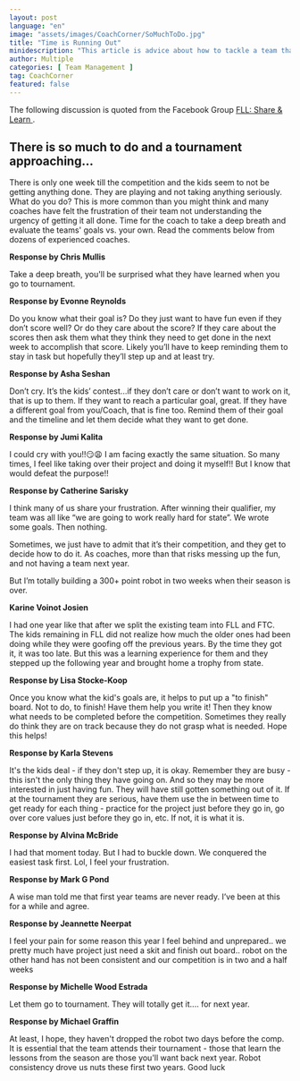 ```yaml
---
layout: post
language: "en"
image: "assets/images/CoachCorner/SoMuchToDo.jpg"
title: "Time is Running Out"
minidescription: "This article is advice about how to tackle a team that is not focusing and working when their deadline is fast approaching."
author: Multiple
categories: [ Team Management ]
tag: CoachCorner
featured: false
---
```

The following discussion is quoted from the Facebook Group <a href="https://www.facebook.com/groups/FLLShareandLearn/">FLL: Share & Learn </a>.

## There is so much to do and a tournament approaching...

There is only one week till the competition and the kids seem to not be getting anything done. They are playing and not taking anything seriously. What do you do? This is more common than you might think and many coaches have felt the frustration of their team not understanding the urgency of getting it all done. Time for the coach to take a deep breath and evaluate the teams' goals vs. your own. Read the comments below from dozens of experienced coaches.

**Response by Chris Mullis**

Take a deep breath, you'll be surprised what they have learned when you go to tournament.

**Response by Evonne Reynolds**

Do you know what their goal is? Do they just want to have fun even if they don’t score well? Or do they care about the score? If they care about the scores then ask them what they think they need to get done in the next week to accomplish that score. Likely you’ll have to keep reminding them to stay in task but hopefully they’ll step up and at least try.

**Response by Asha Seshan**

Don’t cry. It’s the kids’ contest...if they don’t care or don’t want to work on it, that is up to them. If they want to reach a particular goal, great. If they have a different goal from you/Coach, that is fine too. Remind them of their goal and the timeline and let them decide what they want to get done.

**Response by Jumi Kalita**

I could cry with you!!😏😩 I am facing exactly the same situation. So many times, I feel like taking over their project and doing it myself!! But I know that would defeat the purpose!!

**Response by Catherine Sarisky**

I think many of us share your frustration. After winning their qualifier, my team was all like “we are going to work really hard for state”. We wrote some goals. Then nothing.

Sometimes, we just have to admit that it’s their competition, and they get to decide how to do it. As coaches, more than that risks messing up the fun, and not having a team next year.

But I’m totally building a 300+ point robot in two weeks when their season is over.

**Karine Voinot Josien**

I had one year like that after we split the existing team into FLL and FTC. The kids remaining in FLL did not realize how much the older ones had been doing while they were goofing off the previous years. By the time they got it, it was too late. But this was a learning experience for them and they stepped up the following year and brought home a trophy from state.

**Response by Lisa Stocke-Koop**

Once you know what the kid's goals are, it helps to put up a "to finish" board. Not to do, to finish! Have them help you write it! Then they know what needs to be completed before the competition. Sometimes they really do think they are on track because they do not grasp what is needed. Hope this helps!

**Response by Karla Stevens**

It's the kids deal - if they don't step up, it is okay. Remember they are busy - this isn't the only thing they have going on. And so they may be more interested in just having fun. They will have still gotten something out of it. If at the tournament they are serious, have them use the in between time to get ready for each thing - practice for the project just before they go in, go over core values just before they go in, etc. If not, it is what it is.

**Response by Alvina McBride**

I had that moment today. But I had to buckle down. We conquered the easiest task first. Lol, I feel your frustration.

**Response by Mark G Pond**

A wise man told me that first year teams are never ready. I’ve been at this for a while and agree.

**Response by Jeannette Neerpat**

I feel your pain for some reason this year I feel behind and unprepared.. we pretty much have project just need a skit and finish out board.. robot on the other hand has not been consistent and our competition is in two and a half weeks

**Response by Michelle Wood Estrada**

Let them go to tournament. They will totally get it.... for next year.

**Response by Michael Graffin**

At least, I hope, they haven't dropped the robot two days before the comp. It is essential that the team attends their tournament - those that learn the lessons from the season are those you'll want back next year. Robot consistency drove us nuts these first two years. Good luck
